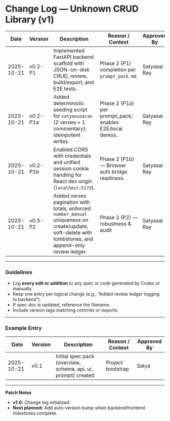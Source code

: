 # Change Log — Unknown CRUD Library (v1)

| Date       | Version | Description                                                                                       | Reason / Context                              | Approved By |
| ---------- | ------- | ------------------------------------------------------------------------------------------------- | --------------------------------------------- | ----------- |
| 2025-10-21 | v0.2-P1 | Implemented FastAPI backend scaffold with JSON-on-disk CRUD, review, build/export, and E2E tests. | Phase 2 (P1) completion per `prompt_pack.md`. | Satyasai Ray       |
| 2025-10-21 | v0.2-P1a | Added deterministic seeding script for `satyanusaran` (2 verses + 1 commentary); idempotent writes. | Phase 2 (P1a) per prompt_pack; enables E2E/local demos. | Satyasai Ray       |
| 2025-10-21 | v0.2-P1b | Enabled CORS with credentials and unified session cookie handling for React dev origin (`localhost:5173`). | Phase 2 (P1b) — Browser auth bridge readiness. | Satyasai Ray       |
| 2025-10-21 | v0.3-P2 | Added verses pagination with totals, enforced `number_manual` uniqueness on create/update, soft-delete with tombstones, and append-only review ledger. | Phase 2 (P2) — robustness & audit | Satyasai Ray       |

---

### Guidelines

* Log **every edit or addition** to any spec or code generated by Codex or manually.
* Keep one entry per logical change (e.g., “Added review ledger logging to backend”).
* If spec doc is updated, reference the filename.
* Include version tags matching commits or exports.

---

### Example Entry

| Date       | Version | Description                                                   | Reason / Context  | Approved By |
| ---------- | ------- | ------------------------------------------------------------- | ----------------- | ----------- |
| 2025-10-21 | v0.1    | Initial spec pack (overview, schema, api, ui, prompt) created | Project bootstrap | Satya       |

---

**Patch Notes**

* **v1.0:** Change log initialized.
* **Next planned:** Add auto-version bump when backend/frontend milestones complete.
